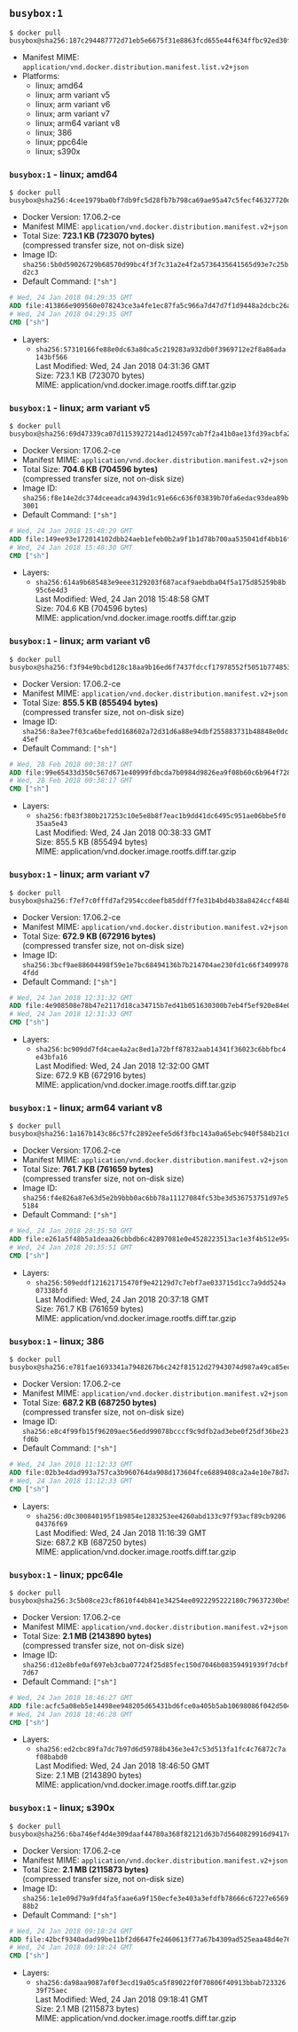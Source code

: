 ## `busybox:1`

```console
$ docker pull busybox@sha256:187c294487772d71eb5e6675f31e8863fcd655e44f634ffbc92ed30f407a1b9d
```

-	Manifest MIME: `application/vnd.docker.distribution.manifest.list.v2+json`
-	Platforms:
	-	linux; amd64
	-	linux; arm variant v5
	-	linux; arm variant v6
	-	linux; arm variant v7
	-	linux; arm64 variant v8
	-	linux; 386
	-	linux; ppc64le
	-	linux; s390x

### `busybox:1` - linux; amd64

```console
$ docker pull busybox@sha256:4cee1979ba0bf7db9fc5d28fb7b798ca69ae95a47c5fecf46327720df4ff352d
```

-	Docker Version: 17.06.2-ce
-	Manifest MIME: `application/vnd.docker.distribution.manifest.v2+json`
-	Total Size: **723.1 KB (723070 bytes)**  
	(compressed transfer size, not on-disk size)
-	Image ID: `sha256:5b0d59026729b68570d99bc4f3f7c31a2e4f2a5736435641565d93e7c25bd2c3`
-	Default Command: `["sh"]`

```dockerfile
# Wed, 24 Jan 2018 04:29:35 GMT
ADD file:413866e909560e078243ce3a4fe1ec87fa5c966a7d47d7f1d9448a2dcbc26a5a in / 
# Wed, 24 Jan 2018 04:29:35 GMT
CMD ["sh"]
```

-	Layers:
	-	`sha256:57310166fe88e0dc63a80ca5c219283a932db0f3969712e2f8a86ada143bf566`  
		Last Modified: Wed, 24 Jan 2018 04:31:36 GMT  
		Size: 723.1 KB (723070 bytes)  
		MIME: application/vnd.docker.image.rootfs.diff.tar.gzip

### `busybox:1` - linux; arm variant v5

```console
$ docker pull busybox@sha256:69d47339ca07d1153927214ad124597cab7f2a41b0ae13fd39acbfa2773df86b
```

-	Docker Version: 17.06.2-ce
-	Manifest MIME: `application/vnd.docker.distribution.manifest.v2+json`
-	Total Size: **704.6 KB (704596 bytes)**  
	(compressed transfer size, not on-disk size)
-	Image ID: `sha256:f8e14e2dc374dceeadca9439d1c91e66c636f03839b70fa6edac93dea89b3001`
-	Default Command: `["sh"]`

```dockerfile
# Wed, 24 Jan 2018 15:48:29 GMT
ADD file:149ee93e172014102dbb24aeb1efeb0b2a9f1b1d78b700aa535041df4bb16f20 in / 
# Wed, 24 Jan 2018 15:48:30 GMT
CMD ["sh"]
```

-	Layers:
	-	`sha256:614a9b685483e9eee3129203f687acaf9aebdba04f5a175d85259b8b95c6e4d3`  
		Last Modified: Wed, 24 Jan 2018 15:48:58 GMT  
		Size: 704.6 KB (704596 bytes)  
		MIME: application/vnd.docker.image.rootfs.diff.tar.gzip

### `busybox:1` - linux; arm variant v6

```console
$ docker pull busybox@sha256:f3f94e9bcbd128c18aa9b16ed6f7437fdccf17978552f5051b77485348f4059c
```

-	Docker Version: 17.06.2-ce
-	Manifest MIME: `application/vnd.docker.distribution.manifest.v2+json`
-	Total Size: **855.5 KB (855494 bytes)**  
	(compressed transfer size, not on-disk size)
-	Image ID: `sha256:8a3ee7f03ca6befedd168602a72d31d6a88e94dbf255883731b48848e0dc45ef`
-	Default Command: `["sh"]`

```dockerfile
# Wed, 28 Feb 2018 00:38:17 GMT
ADD file:99e65433d350c567d671e40999fdbcda7b0984d9826ea9f08b60c6b964f72808 in / 
# Wed, 28 Feb 2018 00:38:17 GMT
CMD ["sh"]
```

-	Layers:
	-	`sha256:fb83f380b217253c10e5e8b8f7eac1b9dd41dc6495c951ae06bbe5f035aa5e43`  
		Last Modified: Wed, 24 Jan 2018 00:38:33 GMT  
		Size: 855.5 KB (855494 bytes)  
		MIME: application/vnd.docker.image.rootfs.diff.tar.gzip

### `busybox:1` - linux; arm variant v7

```console
$ docker pull busybox@sha256:f7ef7c0fffd7af2954ccdeefb85ddff7fe31b4bd4b38a8424ccf484b173595aa
```

-	Docker Version: 17.06.2-ce
-	Manifest MIME: `application/vnd.docker.distribution.manifest.v2+json`
-	Total Size: **672.9 KB (672916 bytes)**  
	(compressed transfer size, not on-disk size)
-	Image ID: `sha256:3bcf9ae88604498f59e1e7bc68494136b7b214704ae230fd1c66f34099784fdd`
-	Default Command: `["sh"]`

```dockerfile
# Wed, 24 Jan 2018 12:31:32 GMT
ADD file:4e908508e78b47e2117d18ca34715b7ed41b051630300b7eb4f5ef920e84e064 in / 
# Wed, 24 Jan 2018 12:31:33 GMT
CMD ["sh"]
```

-	Layers:
	-	`sha256:bc909dd7fd4cae4a2ac8ed1a72bff87832aab14341f36023c6bbfbc4e43bfa16`  
		Last Modified: Wed, 24 Jan 2018 12:32:00 GMT  
		Size: 672.9 KB (672916 bytes)  
		MIME: application/vnd.docker.image.rootfs.diff.tar.gzip

### `busybox:1` - linux; arm64 variant v8

```console
$ docker pull busybox@sha256:1a167b143c86c57fc2892eefe5d6f3fbc143a0a65ebc940f584b21c631b88927
```

-	Docker Version: 17.06.2-ce
-	Manifest MIME: `application/vnd.docker.distribution.manifest.v2+json`
-	Total Size: **761.7 KB (761659 bytes)**  
	(compressed transfer size, not on-disk size)
-	Image ID: `sha256:f4e826a87e63d5e2b9bbb0ac6bb78a11127084fc53be3d536753751d97e55184`
-	Default Command: `["sh"]`

```dockerfile
# Wed, 24 Jan 2018 20:35:50 GMT
ADD file:e261a5f48b5a1deaa26cbbdb6c42897081e0e4528223513ac1e3f4b512e95cc9 in / 
# Wed, 24 Jan 2018 20:35:51 GMT
CMD ["sh"]
```

-	Layers:
	-	`sha256:509eddf121621715470f9e42129d7c7ebf7ae033715d1cc7a9dd524a07338bfd`  
		Last Modified: Wed, 24 Jan 2018 20:37:18 GMT  
		Size: 761.7 KB (761659 bytes)  
		MIME: application/vnd.docker.image.rootfs.diff.tar.gzip

### `busybox:1` - linux; 386

```console
$ docker pull busybox@sha256:e781fae1693341a7948267b6c242f81512d27943074d987a49ca85eca75ccbdc
```

-	Docker Version: 17.06.2-ce
-	Manifest MIME: `application/vnd.docker.distribution.manifest.v2+json`
-	Total Size: **687.2 KB (687250 bytes)**  
	(compressed transfer size, not on-disk size)
-	Image ID: `sha256:e8c4f99fb15f96209aec56edd99078bcccf9c9dfb2ad3ebe0f25df36be23fd6b`
-	Default Command: `["sh"]`

```dockerfile
# Wed, 24 Jan 2018 11:12:33 GMT
ADD file:02b3e4dad993a757ca3b960764da908d173604fce6889408ca2a4e10e78d7a64 in / 
# Wed, 24 Jan 2018 11:12:33 GMT
CMD ["sh"]
```

-	Layers:
	-	`sha256:d0c300840195f1b9854e1283253ee4260abd133c97f93acf89cb920604376f69`  
		Last Modified: Wed, 24 Jan 2018 11:16:39 GMT  
		Size: 687.2 KB (687250 bytes)  
		MIME: application/vnd.docker.image.rootfs.diff.tar.gzip

### `busybox:1` - linux; ppc64le

```console
$ docker pull busybox@sha256:3c5b08ce23cf8610f44b841e34254ee0922295222180c79637230be5717efb80
```

-	Docker Version: 17.06.2-ce
-	Manifest MIME: `application/vnd.docker.distribution.manifest.v2+json`
-	Total Size: **2.1 MB (2143890 bytes)**  
	(compressed transfer size, not on-disk size)
-	Image ID: `sha256:d12e8bfe0af697eb3cba07724f25d85fec150d7046b08359491939f7dcbf7d67`
-	Default Command: `["sh"]`

```dockerfile
# Wed, 24 Jan 2018 18:46:27 GMT
ADD file:acfc5a08eb5e14498ee948205d65431bd6fce0a405b5ab10698086f042d504fe in / 
# Wed, 24 Jan 2018 18:46:28 GMT
CMD ["sh"]
```

-	Layers:
	-	`sha256:ed2cbc89fa7dc7b97d6d59788b436e3e47c53d513fa1fc4c76872c7af08babd0`  
		Last Modified: Wed, 24 Jan 2018 18:46:50 GMT  
		Size: 2.1 MB (2143890 bytes)  
		MIME: application/vnd.docker.image.rootfs.diff.tar.gzip

### `busybox:1` - linux; s390x

```console
$ docker pull busybox@sha256:6ba746ef4d4e309daaf44780a368f82121d63b7d5640829916d9417c6c97b37b
```

-	Docker Version: 17.06.2-ce
-	Manifest MIME: `application/vnd.docker.distribution.manifest.v2+json`
-	Total Size: **2.1 MB (2115873 bytes)**  
	(compressed transfer size, not on-disk size)
-	Image ID: `sha256:1e1e09d79a9fd4fa5faae6a9f150ecfe3e403a3efdfb78666c67227e656988b2`
-	Default Command: `["sh"]`

```dockerfile
# Wed, 24 Jan 2018 09:18:24 GMT
ADD file:42bcf9340adad99be11bf2d6647fe2460613f77a67b4309ad525eaa48d4e76c5 in / 
# Wed, 24 Jan 2018 09:18:24 GMT
CMD ["sh"]
```

-	Layers:
	-	`sha256:da98aa9087af0f3ecd19a05ca5f89022f0f70806f40913bbab72332639f75aec`  
		Last Modified: Wed, 24 Jan 2018 09:18:41 GMT  
		Size: 2.1 MB (2115873 bytes)  
		MIME: application/vnd.docker.image.rootfs.diff.tar.gzip
